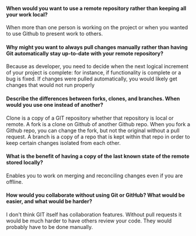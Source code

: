 #### When would you want to use a remote repository rather than keeping all your work local?

When more than one person is working on the project or when you wanted to use Github to present work to others.

#### Why might you want to always pull changes manually rather than having Git automatically stay up-to-date with your remote repository?

Because as developer, you need to decide when the next logical increment of your project is complete: for instance, if functionality is complete or a bug is fixed.  If changes were pulled automatically, you would likely get changes that would not run properly

#### Describe the differences between forks, clones, and branches. When would you use one instead of another?

Clone is a copy of a GIT repository whether that repository is local or remote. A fork is a clone on Github of another Github repo.  When you fork a Github repo, you can change the fork, but not the original without a pull request.  A branch is a copy of a repo that is kept within that repo in order to keep certain changes isolated from each other.

#### What is the benefit of having a copy of the last known state of the remote stored locally?

Enables you to work on merging and reconciling changes even if you are offline.

#### How would you collaborate without using Git or GitHub? What would be easier, and what would be harder?

I don't think GIT itself has collaboration features. Without pull requests it would be much harder to have others review your code. They would probably have to be done manually.
